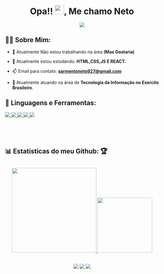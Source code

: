 <h1 align="center">Opa!! <img src="https://raw.githubusercontent.com/MartinHeinz/MartinHeinz/master/wave.gif" width="30px">, Me chamo Neto</h1>



<p align="center">
  <img src="https://i.pinimg.com/originals/08/17/fe/0817fef65bc83ccfd536772d0536e7d1.gif" />
</p>
  
## 
## 🙋‍♂️ Sobre Mim:

- 🔭 Atualmente Não estou trabalhando na área **(Mas Gostaria)** 

- 🌱 Atualmente estou estudando: **HTML,CSS,JS E REACT.**

- 📫 Email para contato: **sarmentoneto927@gmail.com**

- 🏢 Atualmente atuando na área de **Tecnologia da Informação no Exercito Brasileiro**. 
    
## 🚀 Linguagens e Ferramentas:

<p align="left">
    <a href="https://reactjs.org/" target="_blank"> <img src="https://img.icons8.com/color/48/000000/react-native.png"/> </a>
    <a href="https://developer.mozilla.org/en-US/docs/Web/JavaScript" target="_blank"> <img src="https://img.icons8.com/color/48/000000/javascript.png"/> </a> 
    <a href="https://www.w3.org/html/" target="_blank"> <img src="https://img.icons8.com/color/48/000000/html-5.png"/> </a> 
    <a href="https://www.w3schools.com/css/" target="_blank"> <img src="https://img.icons8.com/color/48/000000/css3.png"/> </a> 
    <a style="padding-right:8px;" href="https://nodejs.org" target="_blank"> <img src="https://img.icons8.com/color/48/000000/nodejs.png"/> </a>     
</p>

<br/>
<br/>
<br/>


## 📊 Estatisticas do meu Github: 🏆

  <br/>
   <div align="center">
  <a href="https://github.com/Sarmentoneto">
  <img height="277em" src="https://github-readme-stats.vercel.app/api?username=Sarmentoneto&show_icons=true&theme=radical&include_all_commits=true&count_private=true"/>
  <img height="180em" src="https://github-readme-stats.vercel.app/api/top-langs/?username=Sarmentoneto&layout=compact&langs_count=7&theme=radical"/>

  <br/>
<br/>
<br/>
    <a href="https://www.instagram.com/netoeutropio_ofc/" target="_blank"><img src="https://img.shields.io/badge/-Instagram-%23E4405F?style=for-the-badge&logo=instagram&logoColor=white" target="_blank"></a>
 <a href="https://discord.gg/#9205" target="_blank"><img src="https://img.shields.io/badge/Discord-7289DA?style=for-the-badge&logo=discord&logoColor=white" target="_blank"></a> 
  <a href="https://www.linkedin.com/in/neto-sarmento-8b8a51236/" target="_blank"><img src="https://img.shields.io/badge/-LinkedIn-%230077B5?style=for-the-badge&logo=linkedin&logoColor=white" target="_blank"></a>
   </div>
  <br/>
</p>

